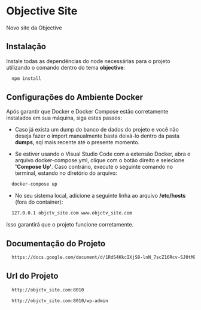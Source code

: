 # Objective Site
Novo site da Objective

## Instalação
Instale todas as dependências do node necessárias para o projeto utilizando o comando dentro do tema **objective**:
```bash
  npm install
```

## Configurações do Ambiente Docker
Após garantir que Docker e Docker Compose estão corretamente instalados em sua máquina, siga estes passos:

- Caso já exista um dump do banco de dados do projeto e você não deseja fazer o import manualmente basta deixá-lo dentro da pasta **dumps**, sql mais recente até o presente momento.

- Se estiver usando o Visual Studio Code com a extensão Docker, abra o arquivo docker-compose.yml, clique com o botão direito e selecione **'Compose Up'**. Caso contrário, execute o seguinte comando no terminal, estando no diretório do arquivo:
```bash
  docker-compose up 
```

- No seu sistema local, adicione a seguinte linha ao arquivo **/etc/hosts** (fora do container):
```bash
  127.0.0.1 objctv_site.com www.objctv_site.com
```

Isso garantirá que o projeto funcione corretamente.

## Documentação do Projeto
```bash
  https://docs.google.com/document/d/1RdS4KkcIXjS8-lnN_7scZ16Rcv-SJ0tMDWJl8BVeOCY/edit?usp=drive_link
```

## Url do Projeto
```bash
  http://objctv_site.com:8010

  http://objctv_site.com:8010/wp-admin
```